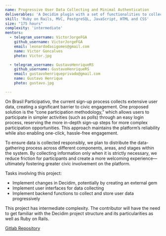 ```yaml
---
name: Progressive User Data Collecting and Minimal Authentication
deliverables: 'A Decidim plugin with a set of functionalities to collect user data progressively'
skill: 'Ruby on Rails, MVC, PostgreSQL, JavaScript, HTML and CSS'
size: "175 hours"
complexity: 'intermediate'
mentors: 
  - telegram_username: VictorJorgeFGA
    github_username: VictorJorgeFGA
    email: leonardodasigomes@gmail.com
    name: Victor Goncalves
    photo: Victor.jpg

  - telegram_username: GustavoHenriqueRS
    github_username: GustavoHenriqueRS
    email: gustavohenriqueprivado@gmail.com
    name: Gustavo Henrique
    photo: gustavo.jpg

---
```

On Brasil Participativo, the current sign-up process collects extensive user data, creating a significant barrier to civic engagement. One proposed solution is the “cone participation methodology,” which allows users to participate in simpler activities (such as polls) through an easy login process, reserving the more in-depth sign-up steps for more complex participation opportunities. This approach maintains the platform’s reliability while also enabling one-click, hassle-free engagement.

To ensure data is collected responsibly, we plan to distribute the data-gathering process across different components, areas, and stages within the system. By collecting information only when it is strictly necessary, we reduce friction for participants and create a more welcoming experience—ultimately fostering greater civic involvement on the platform.

Tasks involving this project:

* Implement changes in Decidim, potentially by creating an external gem
* Implement user interfaces for data collecting
* Implement backend functions to collect and store user data progressively

This project has intermediate complexity. The contributor will have the need to get familiar with the Decidim project structure and its particularities as well as Ruby on Rails.

<a href="https://gitlab.com/lappis-unb/decidimbr/">Gitlab Repository</a>
